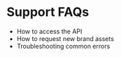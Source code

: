 # Support FAQs

- How to access the API
- How to request new brand assets
- Troubleshooting common errors
